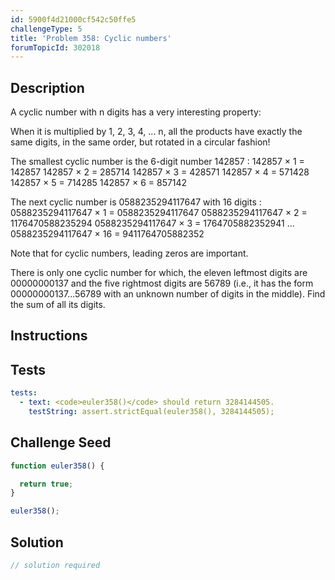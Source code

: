 ```yaml
---
id: 5900f4d21000cf542c50ffe5
challengeType: 5
title: 'Problem 358: Cyclic numbers'
forumTopicId: 302018
---
```


## Description

<section id='description'>

A cyclic number with n digits has a very interesting property:

When it is multiplied by 1, 2, 3, 4, ... n, all the products have exactly the same digits, in the same order, but rotated in a circular fashion!

The smallest cyclic number is the 6-digit number 142857 : 142857 × 1 = 142857 142857 × 2 = 285714 142857 × 3 = 428571 142857 × 4 = 571428 142857 × 5 = 714285 142857 × 6 = 857142

The next cyclic number is 0588235294117647 with 16 digits : 0588235294117647 × 1 = 0588235294117647 0588235294117647 × 2 = 1176470588235294 0588235294117647 × 3 = 1764705882352941 ... 0588235294117647 × 16 = 9411764705882352

Note that for cyclic numbers, leading zeros are important.

There is only one cyclic number for which, the eleven leftmost digits are 00000000137 and the five rightmost digits are 56789 (i.e., it has the form 00000000137...56789 with an unknown number of digits in the middle). Find the sum of all its digits.

</section>

## Instructions

<section id='instructions'>

</section>

## Tests

<section id='tests'>

```yml
tests:
  - text: <code>euler358()</code> should return 3284144505.
    testString: assert.strictEqual(euler358(), 3284144505);

```

</section>

## Challenge Seed

<section id='challengeSeed'>

<div id='js-seed'>

```js
function euler358() {

  return true;
}

euler358();
```

</div>

</section>

## Solution

<section id='solution'>

```js
// solution required
```

</section>
